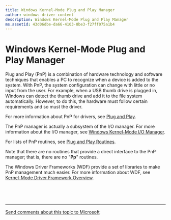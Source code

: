 ```yaml
---
title: Windows Kernel-Mode Plug and Play Manager
author: windows-driver-content
description: Windows Kernel-Mode Plug and Play Manager
ms.assetid: 43d06dbe-da66-4103-8be3-f27ff075a1b4
---
```


# Windows Kernel-Mode Plug and Play Manager


Plug and Play (PnP) is a combination of hardware technology and software techniques that enables a PC to recognize when a device is added to the system. With PnP, the system configuration can change with little or no input from the user. For example, when a USB thumb drive is plugged in, Windows can detect the thumb drive and add it to the file system automatically. However, to do this, the hardware must follow certain requirements and so must the driver.

For more information about PnP for drivers, see [Plug and Play](implementing-plug-and-play.md).

The PnP manager is actually a subsystem of the I/O manager. For more information about the I/O manager, see [Windows Kernel-Mode I/O Manager](windows-kernel-mode-i-o-manager.md).

For lists of PnP routines, see [Plug and Play Routines](https://msdn.microsoft.com/library/windows/hardware/ff558809).

Note that there are no routines that provide a direct interface to the PnP manager; that is, there are no "**Pp**" routines.

The Windows Driver Frameworks (WDF) provide a set of libraries to make PnP management much easier. For more information about WDF, see [Kernel-Mode Driver Framework Overview](https://msdn.microsoft.com/library/windows/hardware/ff544296).

 

 


--------------------
[Send comments about this topic to Microsoft](mailto:wsddocfb@microsoft.com?subject=Documentation%20feedback%20%5Bkernel\kernel%5D:%20Windows%20Kernel-Mode%20Plug%20and%20Play%20Manager%20%20RELEASE:%20%286/14/2017%29&body=%0A%0APRIVACY%20STATEMENT%0A%0AWe%20use%20your%20feedback%20to%20improve%20the%20documentation.%20We%20don't%20use%20your%20email%20address%20for%20any%20other%20purpose,%20and%20we'll%20remove%20your%20email%20address%20from%20our%20system%20after%20the%20issue%20that%20you're%20reporting%20is%20fixed.%20While%20we're%20working%20to%20fix%20this%20issue,%20we%20might%20send%20you%20an%20email%20message%20to%20ask%20for%20more%20info.%20Later,%20we%20might%20also%20send%20you%20an%20email%20message%20to%20let%20you%20know%20that%20we've%20addressed%20your%20feedback.%0A%0AFor%20more%20info%20about%20Microsoft's%20privacy%20policy,%20see%20http://privacy.microsoft.com/default.aspx. "Send comments about this topic to Microsoft")



